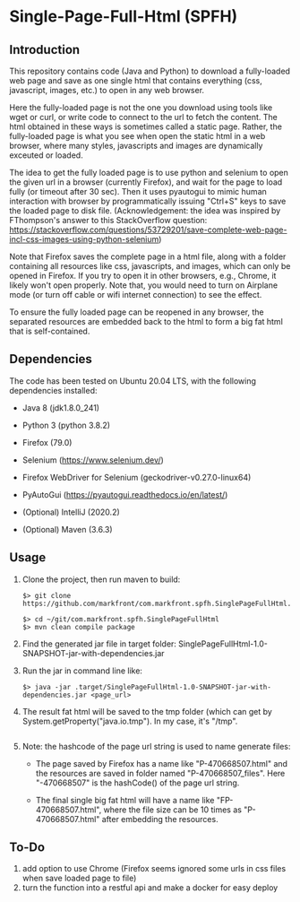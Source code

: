 # Single-Page-Full-Html (SPFH)

## Introduction

This repository contains code (Java and Python) to download a fully-loaded web page and save as one single html that contains everything (css, javascript, images, etc.) to open in any web browser.

Here the fully-loaded page is not the one you download using tools like wget or curl, or write code to connect to the url to fetch the content. The html obtained in these ways is sometimes called a static page. Rather, the fully-loaded page is what you see when open the static html in a web browser, where many styles, javascripts and images are dynamically exceuted or loaded.

The idea to get the fully loaded page is to use python and selenium to open the given url in a browser (currently Firefox), and wait for the page to load fully (or timeout after 30 sec). Then it uses pyautogui to mimic human interaction with browser by programmatically issuing "Ctrl+S" keys to save the loaded page to disk file. (Acknowledgement: the idea was inspired by FThompson's answer to this StackOverflow question: https://stackoverflow.com/questions/53729201/save-complete-web-page-incl-css-images-using-python-selenium)

Note that Firefox saves the complete page in a html file, along with a folder containing all resources like css, javascripts, and images, which can only be opened in Firefox. If you try to open it in other browsers, e.g., Chrome, it likely won't open properly. Note that, you would need to turn on Airplane mode (or turn off cable or wifi internet connection) to see the effect.

To ensure the fully loaded page can be reopened in any browser, the separated resources are embedded back to the html to form a big fat html that is self-contained.

## Dependencies

The code has been tested on Ubuntu 20.04 LTS, with the following dependencies installed:

 - Java 8 (jdk1.8.0_241)
 - Python 3 (python 3.8.2)
 - Firefox (79.0)
 - Selenium (https://www.selenium.dev/)
 - Firefox WebDriver for Selenium (geckodriver-v0.27.0-linux64)
 - PyAutoGui (https://pyautogui.readthedocs.io/en/latest/)
 
 - (Optional) IntelliJ (2020.2)
 - (Optional) Maven (3.6.3)
 
 ## Usage
 
 1. Clone the project, then run maven to build:
    ```
    $> git clone https://github.com/markfront/com.markfront.spfh.SinglePageFullHtml.git
    
    $> cd ~/git/com.markfront.spfh.SinglePageFullHtml
    $> mvn clean compile package
    ```
 2. Find the generated jar file in target folder: SinglePageFullHtml-1.0-SNAPSHOT-jar-with-dependencies.jar
 
 3. Run the jar in command line like:
    ```    
    $> java -jar .target/SinglePageFullHtml-1.0-SNAPSHOT-jar-with-dependencies.jar <page_url>
    
 4. The result fat html will be saved to the tmp folder (which can get by System.getProperty("java.io.tmp"). In my case, it's "/tmp". 
    ```
 5. Note: the hashcode of the page url string is used to name generate files:
    - The page saved by Firefox has a name like "P-470668507.html" and the resources are saved in folder named "P-470668507_files". Here "-470668507" is the hashCode() of the page url string. 
 
    - The final single big fat html will have a name like "FP-470668507.html", where the file size can be 10 times as "P-470668507.html" after embedding the resources.
 
 ## To-Do
 
  1. add option to use Chrome (Firefox seems ignored some urls in css files when save loaded page to file)
  2. turn the function into a restful api and make a docker for easy deploy
  
  
